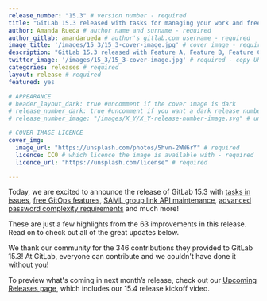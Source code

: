 ```yaml
---
release_number: "15.3" # version number - required
title: "GitLab 15.3 released with tasks for managing your work and free GitOps features" # short title (no longer than 62 characters) - required
author: Amanda Rueda # author name and surname - required
author_gitlab: amandarueda # author's gitlab.com username - required
image_title: '/images/15_3/15_3-cover-image.jpg' # cover image - required
description: "GitLab 15.3 released with Feature A, Feature B, Feature C, Feature D and much more!" # short description - required
twitter_image: '/images/15_3/15_3-cover-image.jpg' # required - copy URL from image title section above
categories: releases # required
layout: release # required
featured: yes

# APPEARANCE
# header_layout_dark: true #uncomment if the cover image is dark
# release_number_dark: true #uncomment if you want a dark release number
# release_number_image: "/images/X_Y/X_Y-release-number-image.svg" # uncomment if you want a svg image to replace the release number that normally overlays the background image

# COVER IMAGE LICENCE
cover_img:
  image_url: "https://unsplash.com/photos/5hvn-2WW6rY" # required
  licence: CC0 # which licence the image is available with - required
  licence_url: "https://unsplash.com/license" # required

---
```


<!--
This is the release blog post file. Add here the introduction only.
All remaining content goes into data/release-posts/.

**Use the merge request template "Release-Post", and please set the calendar due
date for each stage (general contributions, review).**

Read through the Release Posts Handbook for more information:
https://about.gitlab.com/handbook/marketing/blog/release-posts/#introduction
-->

Today, we are excited to announce the release of GitLab 15.3 with [tasks in issues](#create-tasks-in-issues), [free GitOps features](#gitops-features-are-now-free), [SAML group link API maintenance](#maintain-saml-group-links-with-api), [advanced password complexity requirements](#define-password-complexity-requirements) and much more!

These are just a few highlights from the 63 improvements in this release. Read on to check out all of the great updates below.

We thank our community for the 346 contributions they provided to GitLab 15.3! At GitLab, everyone can contribute and we couldn't have done it without you!

To preview what's coming in next month’s release, check out our [Upcoming Releases page](/direction/kickoff/), which includes our 15.4 release kickoff video.

